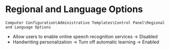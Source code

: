 # Regional and Language Options

`Computer Configuration\Administrative Templates\Control Panel\Regional and Language Options`

- Allow users to enable online speech recognition services -> Disabled
- Handwriting personalization -> Turn off automatic learning -> Enabled